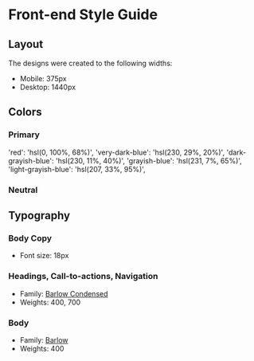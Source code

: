 # Front-end Style Guide

## Layout

The designs were created to the following widths:

- Mobile: 375px
- Desktop: 1440px

## Colors

### Primary

'red': 'hsl(0, 100%, 68%)',
'very-dark-blue': 'hsl(230, 29%, 20%)',
'dark-grayish-blue': 'hsl(230, 11%, 40%)',
'grayish-blue': 'hsl(231, 7%, 65%)',
'light-grayish-blue': 'hsl(207, 33%, 95%)',

### Neutral


## Typography

### Body Copy

- Font size: 18px

### Headings, Call-to-actions, Navigation

- Family: [Barlow Condensed](https://fonts.google.com/specimen/Barlow+Condensed)
- Weights: 400, 700

### Body

- Family: [Barlow](https://fonts.google.com/specimen/Barlow)
- Weights: 400
